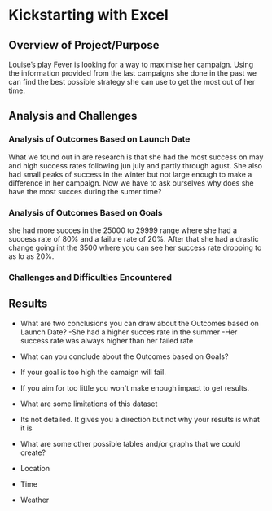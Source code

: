 # Kickstarting with Excel

## Overview of Project/Purpose
Louise’s play Fever is looking for a way to maximise her campaign. Using the information provided from the last campaigns she done in the past we can find the best possible strategy she can use to get the most out of her time. 


## Analysis and Challenges
### Analysis of Outcomes Based on Launch Date
What we found out in are research is that she had the most success on may and high success rates following jun july and partly through agust. She also had small peaks of success in the winter but not large enough to make a difference in her campaign. Now we have to ask ourselves why does she have the most succes during the sumer time? 

### Analysis of Outcomes Based on Goals 
she had more succes in the 25000 to 29999 range where she had a success rate of 80% and a failure rate of 20%. After that she had a drastic change going int the 3500 where you can see her success rate dropping to as lo as 20%.

### Challenges and Difficulties Encountered

## Results

- What are two conclusions you can draw about the Outcomes based on Launch Date?
-She had a higher succes rate in the summer 
-Her success rate was always higher than her failed rate 

- What can you conclude about the Outcomes based on Goals?
- If your goal is too high the camaign will fail.
- If you aim for too little you won't make enough impact to get results. 

- What are some limitations of this dataset
- Its not detailed. It gives you a direction but not why your results is what it is 

- What are some other possible tables and/or graphs that we could create?
- Location 
- Time
- Weather 
